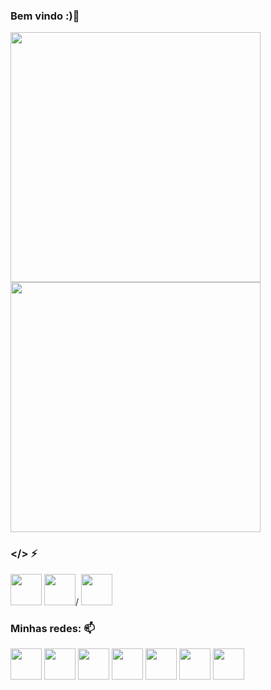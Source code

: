 ### Bem vindo :)👋
<div>
<img src="https://github-readme-stats.vercel.app/api?username=joaomota95&show_icons=true&theme=transparent" width="400">
<img src="https://github-readme-stats.vercel.app/api/top-langs?username=joaomota95&show_icons=true&theme=transparent" width="400">
</div>

### </> ⚡
<div>
<img src="https://upload.wikimedia.org/wikipedia/commons/thumb/0/0d/C_Sharp_wordmark.svg/200px-C_Sharp_wordmark.svg.png" height="50">
<img src="https://img.icons8.com/officel/2x/php-logo.png" height="50">/
<img src="https://img.icons8.com/color/2x/java-coffee-cup-logo.png" height="50">
</div>
  
### Minhas redes: 📫
<div>
<a href="https://www.facebook.com/joao.mota.395" target="blank"><img align="center" src="https://img.icons8.com/color/512/facebook-new.png" height="50" /></a>
<a href="https://www.instagram.com/motaperozini/" target="blank"><img align="center" src="https://img.icons8.com/fluency/512/instagram-new.png" height="50" /></a> 
<a href="https://twitter.com/motaperozini" target="blank"><img align="center" src="https://img.icons8.com/fluency/512/twitter.png" height="50" /></a> 
<a href="https://discord.com/channels/motaperozini#7916" target="blank"><img align="center" src="https://img.icons8.com/color/512/discord-logo.png" height="50" /></a> 
<a href="https://account.xbox.com/pt-BR/Profile?xr=motaperozini" target="blank"><img align="center" src="https://img.icons8.com/color/512/xbox--v1.png" height="50"/></a>
<a href="https://steamcommunity.com/profiles/76561199387559284/home" target="blank"><img align="center" src="https://img.icons8.com/plasticine/512/steam.png" height="50" /></a>
  <a href="https://www.linkedin.com/in/jo%C3%A3o-mota-66346bb1/" target="blank"><img align="center" src="https://img.icons8.com/color/512/linkedin-circled.png" height="50" /></a>
  <div>

  

<!--
**joaomota95/joaomota95** is a ✨ _special_ ✨ repository because its `README.md` (this file) appears on your GitHub profile.

Here are some ideas to get you started:

- 🔭 I’m currently working on ...
- 🌱 I’m currently learning ...
- 👯 I’m looking to collaborate on ...
- 🤔 I’m looking for help with ...
- 💬 Ask me about ...
- 📫 How to reach me: ...
- 😄 Pronouns: ...
- ⚡ Fun fact: ...
-->
